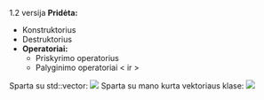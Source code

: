 1.2 versija
**Pridėta:**
  - Konstruktorius
  - Destruktorius
  - **Operatoriai:**
    - Priskyrimo operatorius
    - Palyginimo operatoriai < ir >

Sparta su std::vector:
![](https://i.imgur.com/MBc9NFN.png)
Sparta su mano kurta vektoriaus klase:
![](https://i.imgur.com/G3mpWOc.png)
